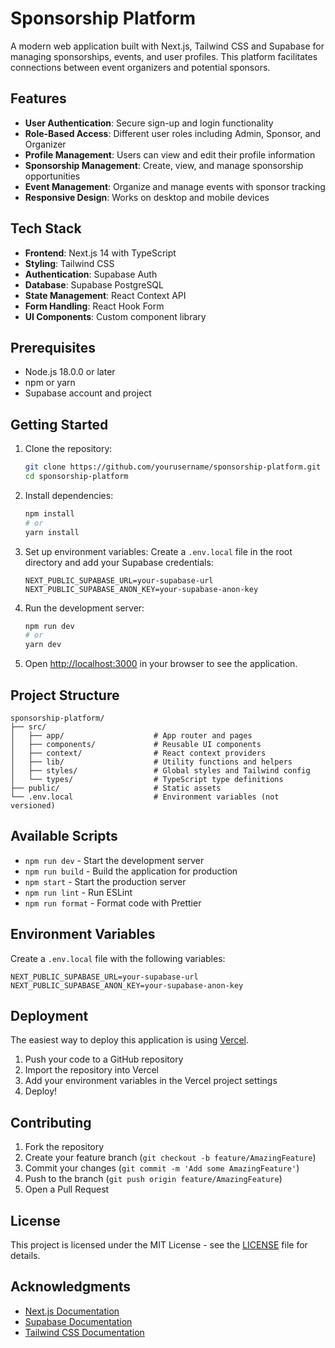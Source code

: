 # Sponsorship Platform

A modern web application built with Next.js, Tailwind CSS and Supabase for managing sponsorships, events, and user profiles. This platform facilitates connections between event organizers and potential sponsors.

## Features

- **User Authentication**: Secure sign-up and login functionality
- **Role-Based Access**: Different user roles including Admin, Sponsor, and Organizer
- **Profile Management**: Users can view and edit their profile information
- **Sponsorship Management**: Create, view, and manage sponsorship opportunities
- **Event Management**: Organize and manage events with sponsor tracking
- **Responsive Design**: Works on desktop and mobile devices

## Tech Stack

- **Frontend**: Next.js 14 with TypeScript
- **Styling**: Tailwind CSS
- **Authentication**: Supabase Auth
- **Database**: Supabase PostgreSQL
- **State Management**: React Context API
- **Form Handling**: React Hook Form
- **UI Components**: Custom component library

## Prerequisites

- Node.js 18.0.0 or later
- npm or yarn
- Supabase account and project

## Getting Started

1. Clone the repository:
   ```bash
   git clone https://github.com/yourusername/sponsorship-platform.git
   cd sponsorship-platform
   ```

2. Install dependencies:
   ```bash
   npm install
   # or
   yarn install
   ```

3. Set up environment variables:
   Create a `.env.local` file in the root directory and add your Supabase credentials:
   ```
   NEXT_PUBLIC_SUPABASE_URL=your-supabase-url
   NEXT_PUBLIC_SUPABASE_ANON_KEY=your-supabase-anon-key
   ```

4. Run the development server:
   ```bash
   npm run dev
   # or
   yarn dev
   ```

5. Open [http://localhost:3000](http://localhost:3000) in your browser to see the application.

## Project Structure

```
sponsorship-platform/
├── src/
│   ├── app/                    # App router and pages
│   ├── components/             # Reusable UI components
│   ├── context/                # React context providers
│   ├── lib/                    # Utility functions and helpers
│   ├── styles/                 # Global styles and Tailwind config
│   └── types/                  # TypeScript type definitions
├── public/                     # Static assets
└── .env.local                  # Environment variables (not versioned)
```

## Available Scripts

- `npm run dev` - Start the development server
- `npm run build` - Build the application for production
- `npm start` - Start the production server
- `npm run lint` - Run ESLint
- `npm run format` - Format code with Prettier

## Environment Variables

Create a `.env.local` file with the following variables:

```
NEXT_PUBLIC_SUPABASE_URL=your-supabase-url
NEXT_PUBLIC_SUPABASE_ANON_KEY=your-supabase-anon-key
```

## Deployment

The easiest way to deploy this application is using [Vercel](https://vercel.com/new?utm_medium=default-template&filter=next.js&utm_source=create-next-app&utm_campaign=create-next-app-readme).

1. Push your code to a GitHub repository
2. Import the repository into Vercel
3. Add your environment variables in the Vercel project settings
4. Deploy!

## Contributing

1. Fork the repository
2. Create your feature branch (`git checkout -b feature/AmazingFeature`)
3. Commit your changes (`git commit -m 'Add some AmazingFeature'`)
4. Push to the branch (`git push origin feature/AmazingFeature`)
5. Open a Pull Request

## License

This project is licensed under the MIT License - see the [LICENSE](LICENSE) file for details.

## Acknowledgments

- [Next.js Documentation](https://nextjs.org/docs)
- [Supabase Documentation](https://supabase.com/docs)
- [Tailwind CSS Documentation](https://tailwindcss.com/docs)
